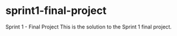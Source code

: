 # sprint1-final-project
Sprint 1 - Final Project
This is the solution to the Sprint 1 final project.
